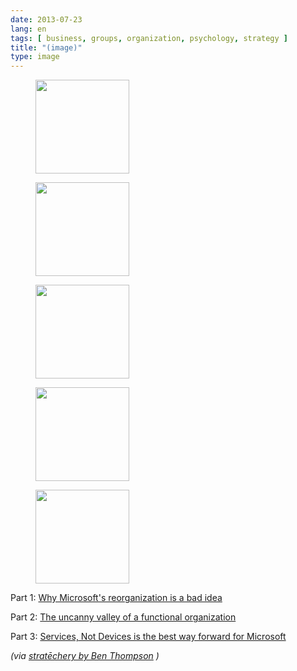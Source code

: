 ```yaml
---
date: 2013-07-23
lang: en
tags: [ business, groups, organization, psychology, strategy ]
title: "(image)"
type: image
---
```


<figure>
<a
href="https://hugo.ferreira.cc/part-1-why-microsofts-reorganization-is-a-bad/attachment/421/"
rel="attachment"><img
src="https://hugo.ferreira.cc/wp-content/uploads/2013/07/tumblr_mqe0ea2Nl31qz82meo1_1280-150x150.jpg"
width="150" height="150" /></a></figure>

<figure>
<a
href="https://hugo.ferreira.cc/part-1-why-microsofts-reorganization-is-a-bad/attachment/422/"
rel="attachment"><img
src="https://hugo.ferreira.cc/wp-content/uploads/2013/07/tumblr_mqe0ea2Nl31qz82meo2_1280-150x150.jpg"
width="150" height="150" /></a></figure>

<figure>
<a
href="https://hugo.ferreira.cc/part-1-why-microsofts-reorganization-is-a-bad/attachment/423/"
rel="attachment"><img
src="https://hugo.ferreira.cc/wp-content/uploads/2013/07/tumblr_mqe0ea2Nl31qz82meo4_1280-150x150.jpg"
width="150" height="150" /></a></figure>

<figure>
<a
href="https://hugo.ferreira.cc/part-1-why-microsofts-reorganization-is-a-bad/attachment/424/"
rel="attachment"><img
src="https://hugo.ferreira.cc/wp-content/uploads/2013/07/tumblr_mqe0ea2Nl31qz82meo3_1280-150x150.jpg"
width="150" height="150" /></a></figure>

<figure>
<a
href="https://hugo.ferreira.cc/part-1-why-microsofts-reorganization-is-a-bad/attachment/425/"
rel="attachment"><img
src="https://hugo.ferreira.cc/wp-content/uploads/2013/07/tumblr_mqe0ea2Nl31qz82meo5_1280-150x150.jpg"
width="150" height="150" /></a></figure>

Part 1: [Why Microsoft's reorganization is a bad
idea](http://stratechery.com/2013/why-microsofts-reorganization-is-a-bad-idea/)

Part 2: [The uncanny valley of a functional
organization](http://stratechery.com/2013/the-uncanny-valley-of-a-functional-organization/)

Part 3: [Services, Not Devices is the best way forward for
Microsoft](http://stratechery.com/2013/services-not-devices/)

*(via [stratēchery by Ben Thompson](http://stratechery.com) )*

